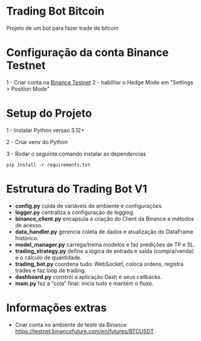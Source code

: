 # Trading Bot Bitcoin
Projeto de um bot para fazer trade de bitcoin

# Configuração da conta Binance Testnet

1 - Criar conta na [Binance Testnet](https://testnet.binancefuture.com/en/futures/BTCUSDT)
2 - habilitar o Hedge Mode em "Settings > Position Mode"

# Setup do Projeto

1 - Instalar Python versao 3.12+

2 - Criar venv do Python

3 - Rodar o seguinte comando instalar as dependencias

```shell
pip install -r requirements.txt
```

# Estrutura do Trading Bot V1

* **config.py** cuida de variáveis de ambiente e configurações.
* **logger.py** centraliza a configuração de logging.
* **binance_client.py** encapsula a criação do Client da Binance e métodos de acesso.
* **data_handler.py** gerencia coleta de dados e atualização do DataFrame histórico.
* **model_manager.py** carrega/treina modelos e faz predições de TP e SL.
* **trading_strategy.py** define a lógica de entrada e saída (compra/venda) e o cálculo de quantidade.
* **trading_bot.py** coordena tudo: WebSocket, coloca ordens, registra trades e faz loop de trading.
* **dashboard.py** constrói a aplicação Dash e seus callbacks.
* **main.py** faz a “cola” final: inicia tudo e mantém o fluxo.


# Informações extras

* Criar conta no ambiente de teste da Binance
https://testnet.binancefuture.com/en/futures/BTCUSDT
